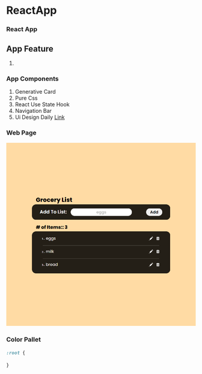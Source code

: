 # __ReactApp__

### React App

## App Feature

1. 

### App Components

1. Generative Card
2. Pure Css
3. React Use State Hook
4. Navigation Bar
5. Ui Design Daily <a href="">Link</a>



### Web Page

<div align="center">
<img src="./webpage.png">
</div>

### Color Pallet

``` CSS
:root {

}

```

